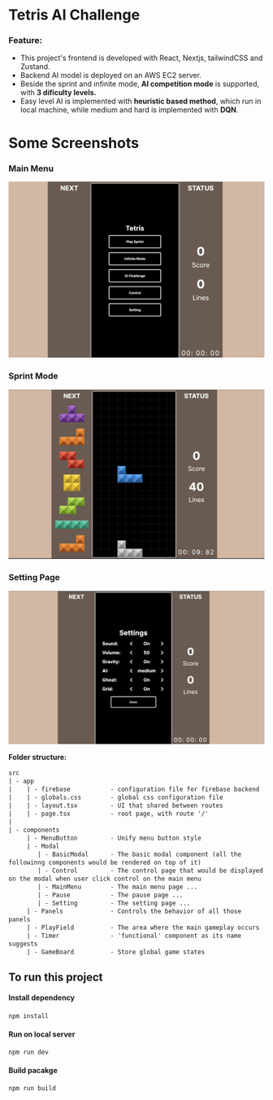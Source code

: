 # Tetris AI Challenge

### Feature:
- This project's frontend is developed with React, Nextjs, tailwindCSS and Zustand.
- Backend AI model is deployed on an AWS EC2 server.
- Beside the sprint and infinite mode, **AI competition mode** is supported, with **3 dificulty levels.**
- Easy level AI is implemented with **heuristic based method**, which run in local machine, while medium and hard is implemented with **DQN**. 

# Some Screenshots
### Main Menu
![Main Menu](./Demo/main.png)

### Sprint Mode
![Sprint Mode](./Demo/sprint.png)

### Setting Page
![Setting Page](./Demo/setting.png)


**Folder structure:**
```
src
| - app
|    | - firebase           - configuration file for firebase backend
|    | - globals.css        - global css configuration file
|    | - layout.tsx         - UI that shared between routes
|    | - page.tsx           - root page, with route '/'
|
| - components
     | - MenuButton         - Unify menu button style
     | - Modal
        | - BasicModal      - The basic modal component (all the followinng components would be rendered on top of it)
        | - Control         - The control page that would be displayed on the modal when user click control on the main menu
        | - MainMenu        - The main menu page ...
        | - Pause           - The pause page ...
        | - Setting         - The setting page ...
     | - Panels             - Controls the behavior of all those panels
     | - PlayField          - The area where the main gameplay occurs
     | - Timer              - 'functional' component as its name suggests 
     | - GameBoard          - Store global game states
```


## To run this project

#### Install dependency
```
npm install
```

#### Run on local server
```
npm run dev
```

#### Build pacakge
```
npm run build
```


